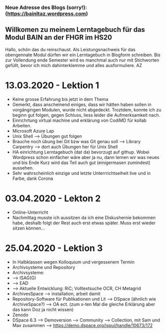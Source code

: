 ### Neue Adresse des Blogs (sorry!): (https://bainltaz.wordpress.com)

## Willkomen zu meinem Lerntagebuch für das Modul BAIN an der FHGR im HS20 

Hallo, schön das du reinschaust. Als Leistungsnachweis für das obengennate Modul dürfen wir ein Lerntagebuch in Blogform schreiben. Bis zur Vollendung ende Semester wird es manchmal auch nur mit Stichworten gefüllt, bevor ich mich dahinterklemme und alles ausformuliere. 
AZ

# 13.03.2020 - Lektion 1

* Keine grosse Erfahrung bis jetzt in dem Thema
* Gemerkt, dass anscheinend einiges, dass wir hätten haben sollen in vorgängingen Modulen, wurde nicht abgedeckt. Troztdem, konnte ich zu beginn gut folgen, gegen Schluss, liess leider die Aufmerksamkeit nach.
* Einrichrtung virtual machine und erklärung von  CodiMD für kollab Arbeiten.
* Microsoft Azure Lap
* Unix Shell --> Übungen gut folgen
* Brauche noch übung bei Git bzw was Git genau soll --> Library Carpentry --> dort auch Übungen her für Unix Shell
* HA einrichtung Lerntagebuch (dat da) bevorzugt auf githup. Wobei Wordpress schon einfächer wäre aber ja nu, dann lernen wir was neues und bis Ende Kurz wird das Teil auch gut (einigermasen zumindest) aussehen.
* Sehr wahrscheinlich einzige und letzte Unterrrichtseiheit live und in Farbe, dank Corona

# 03.04.2020 - Lekton 2

* Online-Unterricht
* Nachmittag musste ich aussitzen da ich eine Diskushernie bekommen habe, deshalb folgt der Rest auch erst etwas später. Muss erst wieder sitzen können...

# 25.04.2020 - Lektion 3
* In Halbklassen wegen Kolloquium und vergessenem Termin
* Archivsysteme und Repository
* Archivsysteme:
* --> ISAG(G)
* --> EAD
* --> Aktuelle Entwicklung: RiC; Volltextsuche OCR, CH Metagrid
* ArchivesSpace --> installation, arbeit damit
* Repository-Software für Publikationen und Lit --> DSpace (ähnlich wie ArchiveSpace?) --> OA ect. (zum x-ten Mal die gleiche Erklärung aber das kann Doz ja nicht wissen)
* Zenodo
* DSpace 6.3 --> Demoversion --> Community --> Collection, mit Sam und Max zusammen --> https://demo.dspace.org/jspui/handle/10673/172
